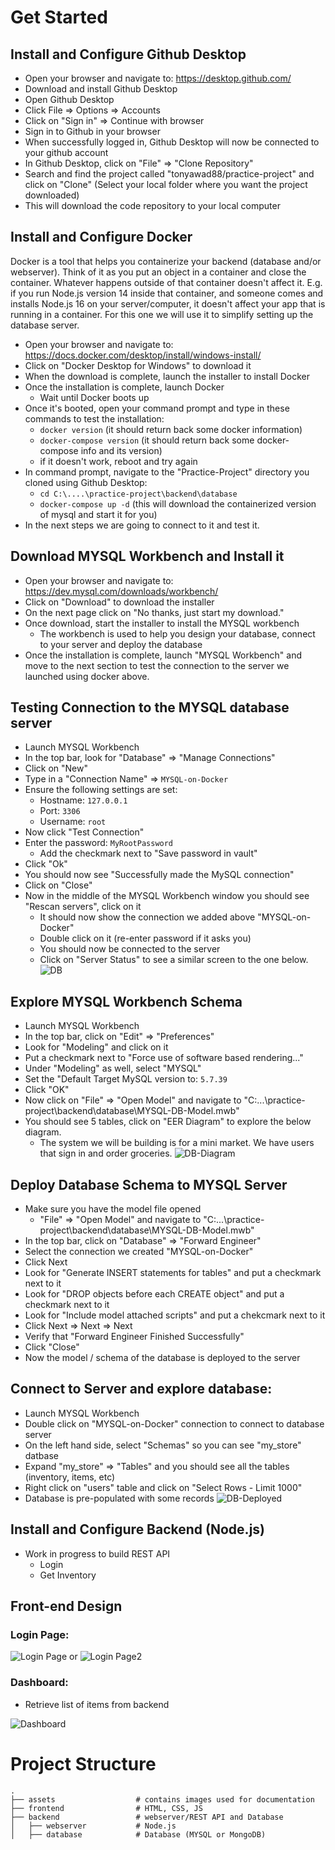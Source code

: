 # Get Started

## Install and Configure Github Desktop
- Open your browser and navigate to: https://desktop.github.com/ 
- Download and install Github Desktop
- Open Github Desktop
- Click File => Options => Accounts 
- Click on "Sign in" => Continue with browser
- Sign in to Github in your browser
- When successfully logged in, Github Desktop will now be connected to your github account
- In Github Desktop, click on "File" => "Clone Repository"
- Search and find the project called "tonyawad88/practice-project" and click on "Clone" (Select your local folder where you want the project downloaded)
- This will download the code repository to your local computer

## Install and Configure Docker
Docker is a tool that helps you containerize your backend (database and/or webserver). Think of it as you put an object in a container and close the container. Whatever happens outside of that container doesn't affect it. E.g. if you run Node.js version 14 inside that container, and someone comes and installs Node.js 16 on your server/computer, it doesn't affect your app that is running in a container.
For this one we will use it to simplify setting up the database server.
- Open your browser and navigate to: https://docs.docker.com/desktop/install/windows-install/
- Click on "Docker Desktop for Windows" to download it
- When the download is complete, launch the installer to install Docker
- Once the installation is complete, launch Docker
    - Wait until Docker boots up
- Once it's booted, open your command prompt and type in these commands to test the installation:
    - `docker version` (it should return back some docker information)
    - `docker-compose version` (it should return back some docker-compose info and its version)
    - if it doesn't work, reboot and try again
- In command prompt, navigate to the "Practice-Project" directory you cloned using Github Desktop:
    - `cd C:\....\practice-project\backend\database`
    - `docker-compose up -d` (this will download the containerized version of mysql and start it for you)
- In the next steps we are going to connect to it and test it.

## Download MYSQL Workbench and Install it
- Open your browser and navigate to: https://dev.mysql.com/downloads/workbench/
- Click on "Download" to download the installer 
- On the next page click on "No thanks, just start my download."
- Once download, start the installer to install the MYSQL workbench
    - The workbench is used to help you design your database, connect to your server and deploy the database
- Once the installation is complete, launch "MYSQL Workbench" and move to the next section to test the connection to the server we launched using docker above.

## Testing Connection to the MYSQL database server
- Launch MYSQL Workbench
- In the top bar, look for "Database" => "Manage Connections"
- Click on "New"
- Type in a "Connection Name" => `MYSQL-on-Docker`
- Ensure the following settings are set:
    - Hostname: `127.0.0.1`
    - Port: `3306`
    - Username: `root`
- Now click "Test Connection"
- Enter the password: `MyRootPassword`
    - Add the checkmark next to "Save password in vault"
- Click "Ok"
- You should now see "Successfully made the MySQL connection"
- Click on "Close"
- Now in the middle of the MYSQL Workbench window you should see "Rescan servers", click on it
    - It should now show the connection we added above "MYSQL-on-Docker"
    - Double click on it (re-enter password if it asks you)
    - You should now be connected to the server
    - Click on "Server Status" to see a similar screen to the one below.
![DB](./assets/db-connection.png)

## Explore MYSQL Workbench Schema
- Launch MYSQL Workbench
- In the top bar, click on "Edit" => "Preferences"
- Look for "Modeling" and click on it
- Put a checkmark next to "Force use of software based rendering..."
- Under "Modeling" as well, select "MYSQL"
- Set the "Default Target MySQL version to: `5.7.39`
- Click "OK"
- Now click on "File" => "Open Model" and navigate to "C:\...\practice-project\backend\database\MYSQL-DB-Model.mwb"
- You should see 5 tables, click on "EER Diagram" to explore the below diagram.
    - The system we will be building is for a mini market. We have users that sign in and order groceries.
![DB-Diagram](./assets/my-store-db.png) 

## Deploy Database Schema to MYSQL Server
- Make sure you have the model file opened
    -  "File" => "Open Model" and navigate to "C:\...\practice-project\backend\database\MYSQL-DB-Model.mwb"
- In the top bar, click on "Database" => "Forward Engineer"
- Select the connection we created "MYSQL-on-Docker"
- Click Next
- Look for "Generate INSERT statements for tables" and put a checkmark next to it
- Look for "DROP objects before each CREATE object" and put a checkmark next to it
- Look for "Include model attached scripts" and put a chekcmark next to it
- Click Next => Next => Next
- Verify that "Forward Engineer Finished Successfully"
- Click "Close"
- Now the model / schema of the database is deployed to the server

## Connect to Server and explore database:
- Launch MYSQL Workbench
- Double click on "MYSQL-on-Docker" connection to connect to database server
- On the left hand side, select "Schemas" so you can see "my_store" datbase
- Expand "my_store" => "Tables" and you should see all the tables (inventory, items, etc)
- Right click on "users" table and click on "Select Rows - Limit 1000"
- Database is pre-populated with some records
![DB-Deployed](./assets/db-deployed.png) 


## Install and Configure Backend (Node.js)
- Work in progress to build REST API
    - Login
    - Get Inventory

## Front-end Design
### Login Page:
![Login Page](./assets/login.png)
or
![Login Page2](./assets/login-2.png)
### Dashboard:
- Retrieve list of items from backend

![Dashboard](./assets/dashboard-1.png)


# Project Structure
```
.
├── assets                  # contains images used for documentation
├── frontend                # HTML, CSS, JS
├── backend                 # webserver/REST API and Database
│   ├── webserver           # Node.js 
│   ├── database            # Database (MYSQL or MongoDB) 
```
